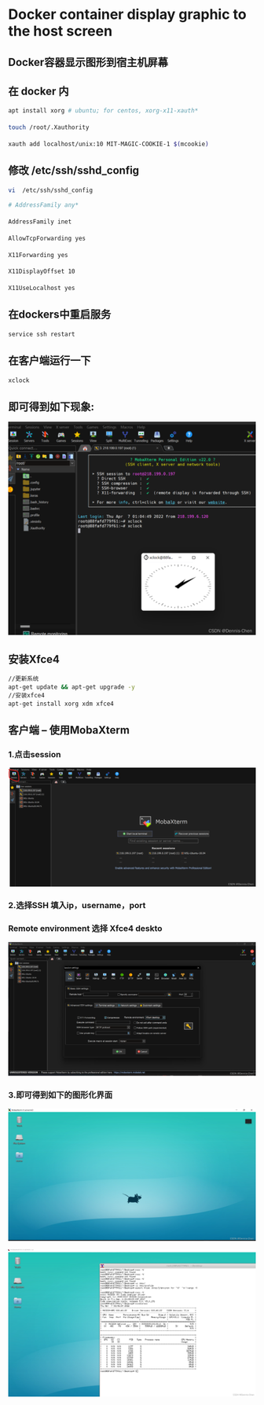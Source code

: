 # Docker container display graphic to the host screen

## Docker容器显示图形到宿主机屏幕

## 在 docker 内

```bash
apt install xorg # ubuntu; for centos, xorg-x11-xauth* 

touch /root/.Xauthority 

xauth add localhost/unix:10 MIT-MAGIC-COOKIE-1 $(mcookie)
```



## 修改 /etc/ssh/sshd_config

```bash
vi  /etc/ssh/sshd_config
```

```bash
# AddressFamily any* 

AddressFamily inet 

AllowTcpForwarding yes 

X11Forwarding yes 

X11DisplayOffset 10 

X11UseLocalhost yes
```

## 在dockers中重启服务

```bash
service ssh restart
```



## 在客户端运行一下

```bash
xclock
```



## 即可得到如下现象:

![image-20221014144022387](assets/image-20221014144022387.png)

## 安装Xfce4

```bash
//更新系统
apt-get update && apt-get upgrade -y
//安装xfce4
apt-get install xorg xdm xfce4
```



## 客户端 – 使用MobaXterm

### 1.点击session

![image-20221014144103776](assets/image-20221014144103776.png)

### 2.选择SSH 填入ip，username，port

### Remote environment 选择 Xfce4 deskto

![image-20221014144139716](assets/image-20221014144139716.png)

### 3.即可得到如下的图形化界面

![image-20221014144152601](assets/image-20221014144152601.png)

![image-20221014144158999](assets/image-20221014144158999.png)